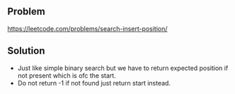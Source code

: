 ## Problem

https://leetcode.com/problems/search-insert-position/

## Solution

- Just like simple binary search but we have to return expected position if not present which is ofc the start.
- Do not return -1 if not found just return start instead.
